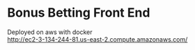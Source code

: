 # Bonus Betting Front End
Deployed on aws with docker  
http://ec2-3-134-244-81.us-east-2.compute.amazonaws.com/
